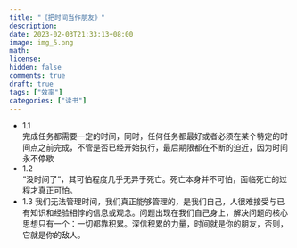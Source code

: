 ```yaml
---
title: "《把时间当作朋友》"
description: 
date: 2023-02-03T21:33:13+08:00
image: img_5.png
math: 
license: 
hidden: false
comments: true
draft: true
tags: ["效率"]
categories: ["读书"]
---
```


* 1.1  
完成任务都需要一定的时间，同时，任何任务都最好或者必须在某个特定的时间点之前完成，不管是否已经开始执行，最后期限都在不断的迫近，因为时间永不停歇  
* 1.2  
“没时间了“，其可怕程度几乎无异于死亡。死亡本身并不可怕，面临死亡的过程才真正可怕。  
* 1.3
我们无法管理时间，我们真正能够管理的，是我们自己，人很难接受与已有知识和经验相悖的信息或观念。问题出现在我们自己身上，解决问题的核心思想只有一个：一切都靠积累。深信积累的力量，时间就是你的朋友，否则，它就是你的敌人。


